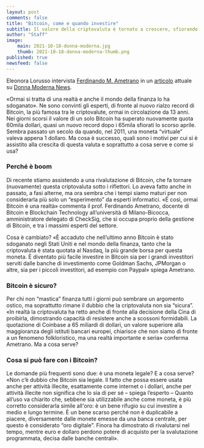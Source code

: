 ```yaml
---
layout: post
comments: false
title: "Bitcoin, come e quando investire"
subtitle: Il valore della criptovaluta è tornato a crescere, sfiorando i nuovi massimi. Cos’è e per cosa si può utilizzare"
author: "Staff"
image:
    main: 2021-10-18-donna-moderna.jpg
    thumb: 2021-10-18-donna-moderna-thumb.png
published: true
newsfeed: false
---
```


Eleonora Lorusso intervista [Ferdinando M. Ametrano](https://ametrano.net/) in un [articolo](https://www.donnamoderna.com/news/i-nostri-soldi/bitcoin-come-e-quando-investire) attuale su [Donna Moderna News](https://www.donnamoderna.com/news).

>
«Ormai si tratta di una realtà e anche il mondo della finanza lo ha sdoganato». Ne sono convinti gli esperti, di fronte al nuovo rialzo record di Bitcoin, la più famosa tra le criptovalute, ormai in circolazione da 13 anni. Nei giorni scorsi il valore di un solo Bitcoin ha superato nuovamente quota 60mila dollari, quasi un nuovo record dopo i 65mila sfiorati lo scorso aprile. Sembra passato un secolo da quando, nel 2011, una moneta “virtuale” valeva appena 1 dollaro. Ma cosa è successo, quali sono i motivi per cui si è assistito alla crescita di questa valuta e soprattutto a cosa serve e come si usa?
>
### Perché è boom
>
Di recente stiamo assistendo a una rivalutazione di Bitcoin, che fa tornare (nuovamente) questa criptovaluta sotto i riflettori. Lo aveva fatto anche in passato, a fasi alterne, ma ora sembra che i tempi siamo maturi per non considerarla più solo un “esperimento” da esperti informatici. «È così, ormai Bitcoin è una realtà» commenta il prof. Ferdinando Ametrano, docente di Bitcoin e Blockchain Technology all’università di Milano-Bicocca, amministratore delegato di CheckSig, che si occupa proprio della gestione di Bitcoin, e tra i massimi esperti del settore.
>
Cosa è cambiato? «È accaduto che nell’ultimo anno Bitcoin è stato sdoganato negli Stati Uniti e nel mondo della finanza, tanto che la criptovaluta è stata quotata al Nasdaq, la più grande borsa per questa moneta. È diventato più facile investire in Bitcoin sia per i grandi investitori serviti dalle banche di investimento come Goldman Sachs, JPMorgan o altre, sia per i piccoli investitori, ad esempio con Paypal» spiega Ametrano.
>
### Bitcoin è sicuro?
>
Per chi non “mastica” finanza tutti i giorni può sembrare un argomento ostico, ma soprattutto rimane il dubbio che la criptovaluta non sia “sicura”. «In realtà la criptovaluta ha retto anche di fronte alla decisione della Cina di proibirla, dimostrando capacità di resistere anche a scossoni formidabili. La quotazione di Coinbase a 65 miliardi di dollari, un valore superiore alla maggioranza degli istituti bancari europei, chiarisce che non siamo di fronte a un fenomeno folkloristico, ma una realtà importante e seria» conferma Ametrano. Ma a cosa serve?
>
### Cosa si può fare con i Bitcoin?
>
Le domande più frequenti sono due: è una moneta legale? E a cosa serve? «Non c’è dubbio che Bitcoin sia legale. Il fatto che possa essere usata anche per attività illecite, esattamente come internet o i dollari, anche per attività illecite non significa che lo sia di per sé – spiega l’esperto – Quanto all’uso va chiarito che, sebbene sia utilizzabile anche come moneta, è più corretto considerarla simile all'oro: è un bene rifugio su cui investire a medio e lungo termine. È un bene scarso perché non è duplicabile a piacere, diversamente dalle monete emesse da una banca centrale, per questo è considerato “oro digitale”. Finora ha dimostrato di rivalutarsi nel tempo, mentre euro e dollaro perdono potere di acquisto per la svalutazione programmata, decisa dalle banche centrali».
